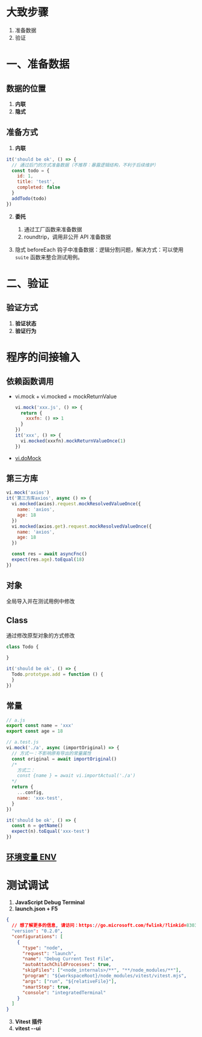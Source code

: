 # 大致步骤

1. 准备数据
2. 验证

# 一、准备数据

## 数据的位置

1. **内联**
2. **隐式**

## 准备方式

1. **内联**

```js
it('should be ok', () => {
  // 通过后门的方式准备数据（不推荐：暴露逻辑结构，不利于后续维护）
  const todo = {
    id: 1,
    title: 'test',
    completed: false
  }
  addTodo(todo)
})
```

2. **委托**

   1. 通过工厂函数来准备数据
   2. roundtrip，调用非公开 API 准备数据

3. 隐式
   beforeEach 钩子中准备数据：逻辑分割问题，解决方式：可以使用 `suite` 函数来整合测试用例。

# 二、验证

## 验证方式

1. **验证状态**
2. **验证行为**

# 程序的间接输入

## 依赖函数调用

- vi.mock + vi.mocked + mockReturnValue
  ```js
  vi.mock('xxx.js', () => {
    return {
      xxxfn: () => 1
    }
  })
  it('xxx', () => {
    vi.mocked(xxxfn).mockReturnValueOnce(1)
  })
  ```
- [vi.doMock](https://cn.vitest.dev/api/vi.html#vi-domock)

## 第三方库

```js
vi.mock('axios')
it('第三方库axios', async () => {
  vi.mocked(axios).request.mockResolvedValueOnce({
    name: 'axios',
    age: 18
  })
  vi.mocked(axios.get).request.mockResolvedValueOnce({
    name: 'axios',
    age: 18
  })

  const res = await asyncFnc()
  expect(res.age).toEqual(18)
})
```

## 对象

全局导入并在测试用例中修改

## Class

通过修改原型对象的方式修改

```js
class Todo {

}

it('should be ok', () => {
  Todo.prototype.add = function () {
  }
})
```

## 常量

```js
// a.js
export const name = 'xxx'
export const age = 18

// a.test.js
vi.mock('./a', async (importOriginal) => {
  // 方式一：不影响原有导出的常量属性
  const original = await importOriginal()
  /*
    方式二：
    const {name } = await vi.importActual('./a')
  */
  return {
    ...config,
    name: 'xxx-test',
  }
})

it('should be ok', () => {
  const n = getName()
  expect(n).toEqual('xxx-test')
})
```

## [环境变量 ENV](https://cn.vitest.dev/api/vi.html#vi-stubenv) 


# 测试调试

1. **JavaScript Debug Terminal**
2. **launch.json + F5**

```json
{
  // 想了解更多的信息, 请访问：https://go.microsoft.com/fwlink/?linkid=830387
  "version": "0.2.0",
  "configurations": [
    {
      "type": "node",
      "request": "launch",
      "name": "Debug Current Test File",
      "autoAttachChildProcesses": true,
      "skipFiles": ["<node_internals>/**", "**/node_modules/**"],
      "program": "${workspaceRoot}/node_modules/vitest/vitest.mjs",
      "args": ["run", "${relativeFile}"],
      "smartStep": true,
      "console": "integratedTerminal"
    }
  ]
}
```

3. **Vitest 插件**
4. **vitest --ui**
